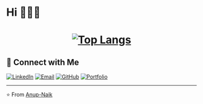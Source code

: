 # Hi 👋🍎🥧
<h1 align=center>

[![Top Langs](https://github-readme-stats.vercel.app/api/top-langs/?username=Anup-Naik&layout=donut-vertical&theme=radical)](https://github.com/Anup-Naik)
</h1>


## 🔗 Connect with Me
[![LinkedIn](https://img.shields.io/badge/LinkedIn-0077B5?style=for-the-badge&logo=linkedin&logoColor=white)](https://www.linkedin.com/in/anupnaik01)
[![Email](https://img.shields.io/badge/Email-D14836?style=for-the-badge&logo=gmail&logoColor=white)](mailto:anupnaik54810@gmail.com)
[![GitHub](https://img.shields.io/badge/GitHub-100000?style=for-the-badge&logo=github&logoColor=white)](https://github.com/Anup-Naik)
[![Portfolio](https://img.shields.io/badge/Portfolio-%23000000.svg?style=for-the-badge&logo=firefox&logoColor=#FF7139)](https://anupnaik.netlify.app/)

---

⭐️ From [Anup-Naik](https://stirring-manatee-d3640c.netlify.app/)
